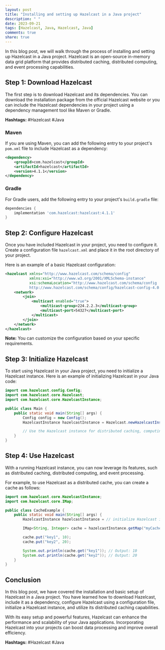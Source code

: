 ```yaml
---
layout: post
title: "Installing and setting up Hazelcast in a Java project"
description: " "
date: 2023-09-21
tags: [Hazelcast, Java, Hazelcast, Java]
comments: true
share: true
---
```


In this blog post, we will walk through the process of installing and setting up Hazelcast in a Java project. Hazelcast is an open-source in-memory data grid platform that provides distributed caching, distributed computing, and event processing capabilities.

## Step 1: Download Hazelcast

The first step is to download Hazelcast and its dependencies. You can download the installation package from the official Hazelcast website or you can include the Hazelcast dependencies in your project using a dependency management tool like Maven or Gradle.

**Hashtags:** #Hazelcast #Java

### Maven

If you are using Maven, you can add the following entry to your project's `pom.xml` file to include Hazelcast as a dependency:

```xml
<dependency>
    <groupId>com.hazelcast</groupId>
    <artifactId>hazelcast</artifactId>
    <version>4.1.1</version>
</dependency>
```

### Gradle

For Gradle users, add the following entry to your project's `build.gradle` file:

```groovy
dependencies {
    implementation 'com.hazelcast:hazelcast:4.1.1'
}
```

## Step 2: Configure Hazelcast

Once you have included Hazelcast in your project, you need to configure it. Create a configuration file `hazelcast.xml` and place it in the root directory of your project.

Here is an example of a basic Hazelcast configuration:

```xml
<hazelcast xmlns="http://www.hazelcast.com/schema/config"
           xmlns:xsi="http://www.w3.org/2001/XMLSchema-instance"
           xsi:schemaLocation="http://www.hazelcast.com/schema/config
           http://www.hazelcast.com/schema/config/hazelcast-config-4.0.xsd">
    <network>
        <join>
            <multicast enabled="true">
                <multicast-group>224.2.2.3</multicast-group>
                <multicast-port>54327</multicast-port>
            </multicast>
        </join>
    </network>
</hazelcast>
```

**Note:** You can customize the configuration based on your specific requirements.

## Step 3: Initialize Hazelcast

To start using Hazelcast in your Java project, you need to initialize a Hazelcast instance. Here is an example of initializing Hazelcast in your Java code:

```java
import com.hazelcast.config.Config;
import com.hazelcast.core.Hazelcast;
import com.hazelcast.core.HazelcastInstance;

public class Main {
    public static void main(String[] args) {
        Config config = new Config();
        HazelcastInstance hazelcastInstance = Hazelcast.newHazelcastInstance(config);

        // Use the Hazelcast instance for distributed caching, computing, etc.
    }
}
```

## Step 4: Use Hazelcast

With a running Hazelcast instance, you can now leverage its features, such as distributed caching, distributed computing, and event processing.

For example, to use Hazelcast as a distributed cache, you can create a cache as follows:

```java
import com.hazelcast.core.HazelcastInstance;
import com.hazelcast.core.IMap;

public class CacheExample {
    public static void main(String[] args) {
        HazelcastInstance hazelcastInstance = // initialize Hazelcast instance

        IMap<String, Integer> cache = hazelcastInstance.getMap("myCache");

        cache.put("key1", 10);
        cache.put("key2", 20);

        System.out.println(cache.get("key1")); // Output: 10
        System.out.println(cache.get("key2")); // Output: 20
    }
}
```

## Conclusion

In this blog post, we have covered the installation and basic setup of Hazelcast in a Java project. You have learned how to download Hazelcast, include it as a dependency, configure Hazelcast using a configuration file, initialize a Hazelcast instance, and utilize its distributed caching capabilities.

With its easy setup and powerful features, Hazelcast can enhance the performance and scalability of your Java applications. Incorporating Hazelcast into your projects can boost data processing and improve overall efficiency.

**Hashtags:** #Hazelcast #Java